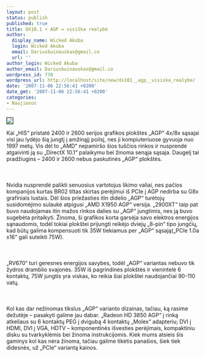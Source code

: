 ```yaml
---
layout: post
status: publish
published: true
title: DX10.1 + AGP = visiška realybė
author:
  display_name: Wicked Akuba
  login: Wicked Akuba
  email: Dariusbuinauskas@gmail.co
  url: ''
author_login: Wicked Akuba
author_email: Dariusbuinauskas@gmail.co
wordpress_id: 770
wordpress_url: http://localhost/site/new/dx101__agp__visiska_realybe/
date: '2007-11-06 22:56:41 +0200'
date_gmt: '2007-11-06 22:56:41 +0200'
categories:
- Naujienos
---
```

<div class="imgright"><img src="http://www.ipix.lt/out.php/i282965_6144largemsirv670xtxscr3.jpg" border="1"></div>
<p>Kai „HIS“ pristatė 2400 ir 2600 serijos grafikos plokštes „AGP“ 4x/8x sąsajai visi jau lydėjo šią jungtį į amžinąjį poilsį, nes ji kompiuteriuose gyvuoja nuo 1997 metų. Vis dėl to „AMD“ nepamiršo šios tuščios rinkos ir nusprendė atgaivinti ją su „DirectX 10.1“ palaikymu bei žinoma senąja sąsaja. Daugelį tai pradžiugins – 2400 ir 2600 nebus paskutinės „AGP“ plokštės.<br />
<br><br />
<br>Nvidia nusprendė palikti senuosius vartotojus likimo valiai, nes pačios kompanijos kurtas BR02 tiltas skirtas perėjimui iš PCIe į AGP nedirba su G8x grafiniais lustais. Dėl šios priežasties itin didelio „AGP“ turėtojų susidomėjimo sulaukė atpigusi „AMD X1950 AGP“ versija. „2900XT“ taip pat buvo naudojamas itin mažos rinkos dalies su „AGP“ jungtimis, nes ją buvo sugebėta pritaikyti. Žinoma, ši grafikos korta garsėja savo elektros energijos sąnaudomis, todėl tokiai plokštei prijungti reikėjo dviejų „8-pin“ tipo jungčių, kad būtų galima kompensuoti tik 35W tiekiamus per „AGP“ sąsają(„PCIe 1.0a x16“ gali suteikti 75W).<br />
<br><br />
<br>„RV670“ turi geresnes energijos savybes, todėl „AGP“ variantas nebuvo tik žydros dramblio svajonės. 35W iš pagrindinės plokštės ir vienintelė 6 kontaktų, 75W jungtis yra viskas, ko reikia šiai plokštei naudojančiai 90-110 vatų.<br />
<br><br />
<br>Kol kas dar nežinomas tikslus „AGP“ varianto dizainas, tačiau, ką rasime dežutėje – pasakyti galime jau dabar. „Radeon HD 3850 AGP“ į rinką atkeliaus su 6 kontaktų PEG į dvigubą 4 kontaktų „Molex“ adapteriu; DVI į HDMI, DVI į VGA, HDTV – komponentinės išvesties perėjimais, kompaktiniu disku su tvarkyklėmis bei žinoma instrukcijomis. Kiek mums atsieis šis gaminys kol kas nėra žinoma, tačiau galime tikėtis panašios, šiek tiek didesnės, už „PCIe“ variantą kainos.</p>

